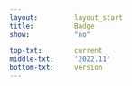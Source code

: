 ```yaml
---
layout:			layout_start
title:			Badge
show:			"no"
 
top-txt:		current
middle-txt:		'2022.11'
bottom-txt:		version
---
```

